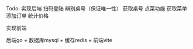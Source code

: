 Todo: 
实现后端
扫码登陆
辨别桌号（保证唯一性）
    获取桌号
点菜功能
    获取菜单
    添加订单
统计价格

实现前端

后端go + 数据库mysql + 缓存redis + 前端vite 